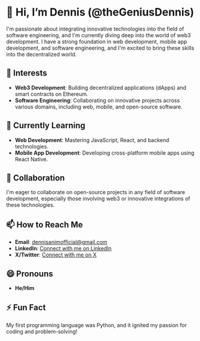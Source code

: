 # 👋 Hi, I’m Dennis (@theGeniusDennis)

I'm passionate about integrating innovative technologies into the field of software engineering, and I'm currently diving deep into the world of web3 development. I have a strong foundation in web development, mobile app development, and software engineering, and I'm excited to bring these skills into the decentralized world.

## 👀 Interests
- **Web3 Development**: Building decentralized applications (dApps) and smart contracts on Ethereum.
- **Software Engineering**: Collaborating on innovative projects across various domains, including web, mobile, and open-source software.

## 🌱 Currently Learning
- **Web Development**: Mastering JavaScript, React, and backend technologies.
- **Mobile App Development**: Developing cross-platform mobile apps using React Native.

## 💞️ Collaboration
I'm eager to collaborate on open-source projects in any field of software development, especially those involving web3 or innovative integrations of these technologies.

## 📫 How to Reach Me
- **Email**: [dennisanimofficial@gmail.com](mailto:dennisanimofficial@gmail.com)
- **LinkedIn**: [Connect with me on LinkedIn](https://www.linkedin.com/in/dennis-anim-434077220/)
- **X/Twitter**: [Connect with me on X](https://x.com/SantanDennisss?t=SLlkDra12DJWQLPxLF_cEg&s=09)

## 😄 Pronouns
- **He/Him**

## ⚡ Fun Fact
My first programming language was Python, and it ignited my passion for coding and problem-solving!

<!---
theGeniusDennis/theGeniusDennis is a ✨ special ✨ repository because its `README.md` (this file) appears on your GitHub profile.
You can click the Preview link to take a look at your changes.
--->
